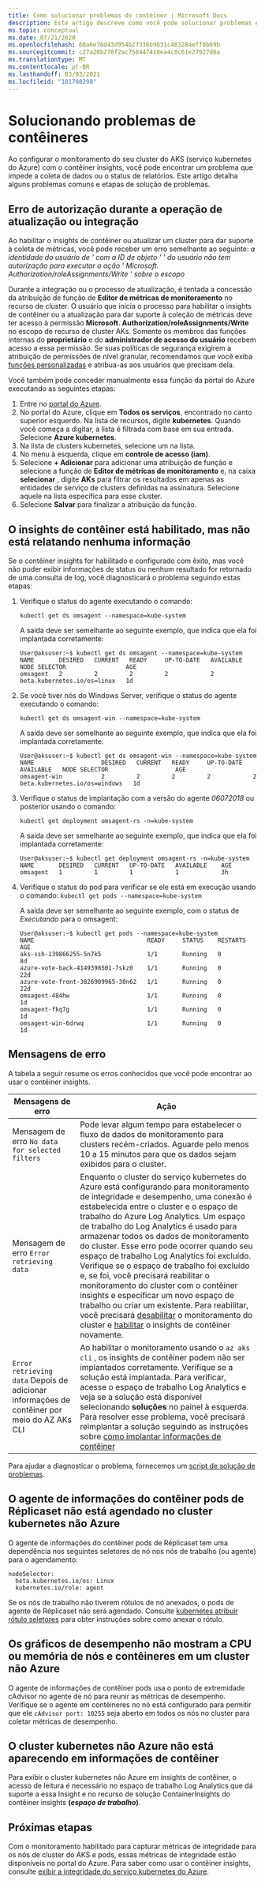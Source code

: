 ```yaml
---
title: Como solucionar problemas do contêiner | Microsoft Docs
description: Este artigo descreve como você pode solucionar problemas e resolver questões com o contêiner insights.
ms.topic: conceptual
ms.date: 07/21/2020
ms.openlocfilehash: 60a6e76d43d954b27336b9631c48328aeff0b69b
ms.sourcegitcommit: c27a20b278f2ac758447418ea4c8c61e27927d6a
ms.translationtype: MT
ms.contentlocale: pt-BR
ms.lasthandoff: 03/03/2021
ms.locfileid: "101708298"
---
```

# <a name="troubleshooting-container-insights"></a>Solucionando problemas de contêineres

Ao configurar o monitoramento do seu cluster do AKS (serviço kubernetes do Azure) com o contêiner insights, você pode encontrar um problema que impede a coleta de dados ou o status de relatórios. Este artigo detalha alguns problemas comuns e etapas de solução de problemas.

## <a name="authorization-error-during-onboarding-or-update-operation"></a>Erro de autorização durante a operação de atualização ou integração

Ao habilitar o insights de contêiner ou atualizar um cluster para dar suporte à coleta de métricas, você pode receber um erro semelhante ao seguinte: *a identidade do usuário de <do cliente> ' com a ID de objeto ' <objectId> ' do usuário não tem autorização para executar a ação ' Microsoft. Authorization/roleAssignments/Write ' sobre o escopo*

Durante a integração ou o processo de atualização, é tentada a concessão da atribuição de função de **Editor de métricas de monitoramento** no recurso de cluster. O usuário que inicia o processo para habilitar o insights de contêiner ou a atualização para dar suporte à coleção de métricas deve ter acesso à permissão **Microsoft. Authorization/roleAssignments/Write** no escopo de recurso de cluster AKs. Somente os membros das funções internas do **proprietário** e do **administrador de acesso do usuário** recebem acesso a essa permissão. Se suas políticas de segurança exigirem a atribuição de permissões de nível granular, recomendamos que você exiba [funções personalizadas](../../role-based-access-control/custom-roles.md) e atribua-as aos usuários que precisam dela.

Você também pode conceder manualmente essa função da portal do Azure executando as seguintes etapas:

1. Entre no [portal do Azure](https://portal.azure.com).
2. No portal do Azure, clique em **Todos os serviços**, encontrado no canto superior esquerdo. Na lista de recursos, digite **kubernetes**. Quando você começa a digitar, a lista é filtrada com base em sua entrada. Selecione **Azure kubernetes**.
3. Na lista de clusters kubernetes, selecione um na lista.
2. No menu à esquerda, clique em **controle de acesso (iam)**.
3. Selecione **+ Adicionar** para adicionar uma atribuição de função e selecione a função de **Editor de métricas de monitoramento** e, na caixa **selecionar** , digite **AKs** para filtrar os resultados em apenas as entidades de serviço de clusters definidas na assinatura. Selecione aquele na lista específica para esse cluster.
4. Selecione **Salvar** para finalizar a atribuição da função.

## <a name="container-insights-is-enabled-but-not-reporting-any-information"></a>O insights de contêiner está habilitado, mas não está relatando nenhuma informação

Se o contêiner insights for habilitado e configurado com êxito, mas você não puder exibir informações de status ou nenhum resultado for retornado de uma consulta de log, você diagnosticará o problema seguindo estas etapas:

1. Verifique o status do agente executando o comando:

    `kubectl get ds omsagent --namespace=kube-system`

    A saída deve ser semelhante ao seguinte exemplo, que indica que ela foi implantada corretamente:

    ```
    User@aksuser:~$ kubectl get ds omsagent --namespace=kube-system
    NAME       DESIRED   CURRENT   READY     UP-TO-DATE   AVAILABLE   NODE SELECTOR                 AGE
    omsagent   2         2         2         2            2           beta.kubernetes.io/os=linux   1d
    ```
2. Se você tiver nós do Windows Server, verifique o status do agente executando o comando:

    `kubectl get ds omsagent-win --namespace=kube-system`

    A saída deve ser semelhante ao seguinte exemplo, que indica que ela foi implantada corretamente:

    ```
    User@aksuser:~$ kubectl get ds omsagent-win --namespace=kube-system
    NAME                   DESIRED   CURRENT   READY     UP-TO-DATE   AVAILABLE   NODE SELECTOR                   AGE
    omsagent-win           2         2         2         2            2           beta.kubernetes.io/os=windows   1d
    ```
3. Verifique o status de implantação com a versão do agente *06072018* ou posterior usando o comando:

    `kubectl get deployment omsagent-rs -n=kube-system`

    A saída deve ser semelhante ao seguinte exemplo, que indica que ela foi implantada corretamente:

    ```
    User@aksuser:~$ kubectl get deployment omsagent-rs -n=kube-system
    NAME       DESIRED   CURRENT   UP-TO-DATE   AVAILABLE    AGE
    omsagent   1         1         1            1            3h
    ```

4. Verifique o status do pod para verificar se ele está em execução usando o comando: `kubectl get pods --namespace=kube-system`

    A saída deve ser semelhante ao seguinte exemplo, com o status de *Executando* para o omsagent:

    ```
    User@aksuser:~$ kubectl get pods --namespace=kube-system
    NAME                                READY     STATUS    RESTARTS   AGE
    aks-ssh-139866255-5n7k5             1/1       Running   0          8d
    azure-vote-back-4149398501-7skz0    1/1       Running   0          22d
    azure-vote-front-3826909965-30n62   1/1       Running   0          22d
    omsagent-484hw                      1/1       Running   0          1d
    omsagent-fkq7g                      1/1       Running   0          1d
    omsagent-win-6drwq                  1/1       Running   0          1d
    ```

## <a name="error-messages"></a>Mensagens de erro

A tabela a seguir resume os erros conhecidos que você pode encontrar ao usar o contêiner insights.

| Mensagens de erro  | Ação |
| ---- | --- |
| Mensagem de erro `No data for selected filters`  | Pode levar algum tempo para estabelecer o fluxo de dados de monitoramento para clusters recém-criados. Aguarde pelo menos 10 a 15 minutos para que os dados sejam exibidos para o cluster. |
| Mensagem de erro `Error retrieving data` | Enquanto o cluster do serviço kubernetes do Azure está configurando para monitoramento de integridade e desempenho, uma conexão é estabelecida entre o cluster e o espaço de trabalho do Azure Log Analytics. Um espaço de trabalho do Log Analytics é usado para armazenar todos os dados de monitoramento do cluster. Esse erro pode ocorrer quando seu espaço de trabalho Log Analytics foi excluído. Verifique se o espaço de trabalho foi excluído e, se foi, você precisará reabilitar o monitoramento do cluster com o contêiner insights e especificar um novo espaço de trabalho ou criar um existente. Para reabilitar, você precisará [desabilitar](container-insights-optout.md) o monitoramento do cluster e [habilitar](container-insights-enable-new-cluster.md) o insights de contêiner novamente. |
| `Error retrieving data` Depois de adicionar informações de contêiner por meio do AZ AKs CLI | Ao habilitar o monitoramento usando o `az aks cli` , os insights de contêiner podem não ser implantados corretamente. Verifique se a solução está implantada. Para verificar, acesse o espaço de trabalho Log Analytics e veja se a solução está disponível selecionando **soluções** no painel à esquerda. Para resolver esse problema, você precisará reimplantar a solução seguindo as instruções sobre [como implantar informações de contêiner](container-insights-onboard.md) |

Para ajudar a diagnosticar o problema, fornecemos um [script de solução de problemas](https://github.com/microsoft/Docker-Provider/tree/ci_dev/scripts/troubleshoot).

## <a name="container-insights-agent-replicaset-pods-are-not-scheduled-on-non-azure-kubernetes-cluster"></a>O agente de informações do contêiner pods de Réplicaset não está agendado no cluster kubernetes não Azure

O agente de informações do contêiner pods de Réplicaset tem uma dependência nos seguintes seletores de nó nos nós de trabalho (ou agente) para o agendamento:

```
nodeSelector:
  beta.kubernetes.io/os: Linux
  kubernetes.io/role: agent
```

Se os nós de trabalho não tiverem rótulos de nó anexados, o pods de agente de Réplicaset não será agendado. Consulte [kubernetes atribuir rótulo seletores](https://kubernetes.io/docs/concepts/configuration/assign-pod-node/) para obter instruções sobre como anexar o rótulo.

## <a name="performance-charts-dont-show-cpu-or-memory-of-nodes-and-containers-on-a-non-azure-cluster"></a>Os gráficos de desempenho não mostram a CPU ou memória de nós e contêineres em um cluster não Azure

O agente de informações de contêiner pods usa o ponto de extremidade cAdvisor no agente de nó para reunir as métricas de desempenho. Verifique se o agente em contêineres no nó está configurado para permitir que ele `cAdvisor port: 10255` seja aberto em todos os nós no cluster para coletar métricas de desempenho.

## <a name="non-azure-kubernetes-cluster-are-not-showing-in-container-insights"></a>O cluster kubernetes não Azure não está aparecendo em informações de contêiner

Para exibir o cluster kubernetes não Azure em insights de contêiner, o acesso de leitura é necessário no espaço de trabalho Log Analytics que dá suporte a essa Insight e no recurso de solução ContainerInsights do contêiner insights **(*espaço de trabalho*)**.

## <a name="next-steps"></a>Próximas etapas

Com o monitoramento habilitado para capturar métricas de integridade para os nós de cluster do AKS e pods, essas métricas de integridade estão disponíveis no portal do Azure. Para saber como usar o contêiner insights, consulte [exibir a integridade do serviço kubernetes do Azure](container-insights-analyze.md).
